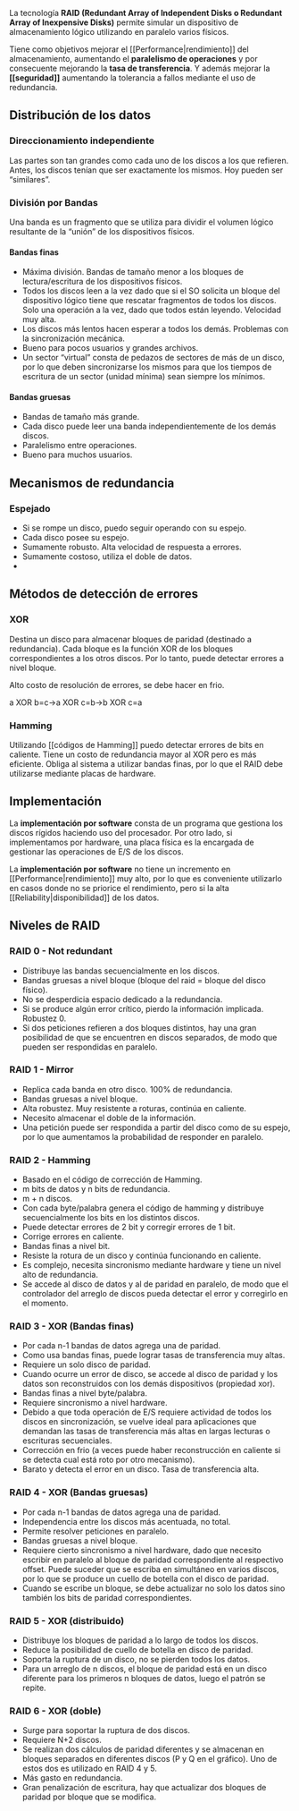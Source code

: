 La tecnología **RAID (Redundant Array of Independent Disks o Redundant Array of Inexpensive Disks)** permite simular un dispositivo de almacenamiento lógico utilizando en paralelo varios físicos.

Tiene como objetivos mejorar el [[Performance|rendimiento]] del almacenamiento, aumentando el **paralelismo de operaciones** y por consecuente mejorando la **tasa de transferencia**. Y además mejorar la **[[seguridad]]** aumentando la tolerancia a fallos mediante el uso de redundancia.

## Distribución de los datos
### Direccionamiento independiente
Las partes son tan grandes como cada uno de los discos a los que refieren. Antes, los discos tenían que ser exactamente los mismos. Hoy pueden ser “similares”.

### División por Bandas
Una banda es un fragmento que se utiliza para dividir el volumen lógico resultante de la “unión” de los dispositivos físicos.

#### Bandas finas
- Máxima división. Bandas de tamaño menor a los bloques de lectura/escritura de los dispositivos físicos.
- Todos los discos leen a la vez dado que si el SO solicita un bloque del dispositivo lógico tiene que rescatar fragmentos de todos los discos. Solo una operación a la vez, dado que todos están leyendo. Velocidad muy alta.
- Los discos más lentos hacen esperar a todos los demás. Problemas con la sincronización mecánica.
- Bueno para pocos usuarios y grandes archivos.
- Un sector “virtual” consta de pedazos de sectores de más de un disco, por lo que deben sincronizarse los mismos para que los tiempos de escritura de un sector (unidad mínima) sean siempre los mínimos.

#### Bandas gruesas
- Bandas de tamaño más grande.
- Cada disco puede leer una banda independientemente de los demás discos.
- Paralelismo entre operaciones.
- Bueno para muchos usuarios.

## Mecanismos de redundancia
### Espejado
- Si se rompe un disco, puedo seguir operando con su espejo. 
- Cada disco posee su espejo.
- Sumamente robusto. Alta velocidad de respuesta a errores.
- Sumamente costoso, utiliza el doble de datos.
- 
## Métodos de detección de errores
### XOR
Destina un disco para almacenar bloques de paridad (destinado a redundancia). Cada bloque es la función XOR de los bloques correspondientes a los otros discos. Por lo tanto, puede detectar errores a nivel bloque. 

Alto costo de resolución de errores, se debe hacer en frio.

a XOR b=c→a XOR c=b→b XOR c=a

### Hamming
Utilizando [[códigos de Hamming]] puedo detectar errores de bits en caliente. Tiene un costo de redundancia mayor al XOR pero es más eficiente. Obliga al sistema a utilizar bandas finas, por lo que el RAID debe utilizarse mediante placas de hardware.

## Implementación
La **implementación por software** consta de un programa que gestiona los discos rígidos haciendo uso del procesador. Por otro lado, si implementamos por hardware, una placa física es la encargada de gestionar las operaciones de E/S de los discos.

La **implementación por software** no tiene un incremento en [[Performance|rendimiento]] muy alto, por lo que es conveniente utilizarlo en casos donde no se priorice el rendimiento, pero si la alta [[Reliability|disponibilidad]] de los datos.

## Niveles de RAID
### RAID 0 - Not redundant
- Distribuye las bandas secuencialmente en los discos. 
- Bandas gruesas a nivel bloque (bloque del raid = bloque del disco físico).
- No se desperdicia espacio dedicado a la redundancia.
- Si se produce algún error crítico, pierdo la información implicada. Robustez 0.
- Si dos peticiones refieren a dos bloques distintos, hay una gran posibilidad de que se encuentren en discos separados, de modo que pueden ser respondidas en paralelo.

### RAID 1 - Mirror
- Replica cada banda en otro disco. 100% de redundancia. 
- Bandas gruesas a nivel bloque.
- Alta robustez. Muy resistente a roturas, continúa en caliente.
- Necesito almacenar el doble de la información.
- Una petición puede ser respondida a partir del disco como de su espejo, por lo que aumentamos la probabilidad de responder en paralelo.

### RAID 2 - Hamming
- Basado en el código de corrección de Hamming.
- m bits de datos y n bits de redundancia.
- m + n discos.
- Con cada byte/palabra genera el código de hamming y distribuye secuencialmente los bits en los distintos discos.
- Puede detectar errores de 2 bit y corregir errores de 1 bit.
- Corrige errores en caliente.
- Bandas finas a nivel bit.
- Resiste la rotura de un disco y continúa funcionando en caliente.
- Es complejo, necesita sincronismo mediante hardware y tiene un nivel alto de redundancia.
- Se accede al disco de datos y al de paridad en paralelo, de modo que el controlador del arreglo de discos pueda detectar el error y corregirlo en el momento.

### RAID 3 - XOR (Bandas finas)
- Por cada n-1 bandas de datos agrega una de paridad.
- Como usa bandas finas, puede lograr tasas de transferencia muy altas.
- Requiere un solo disco de paridad.
- Cuando ocurre un error de disco, se accede al disco de paridad y los datos son reconstruidos con los demás dispositivos (propiedad xor).
- Bandas finas a nivel byte/palabra.
- Requiere sincronismo a nivel hardware.
- Debido a que toda operación de E/S requiere actividad de todos los discos en sincronización, se vuelve ideal para aplicaciones que demandan las tasas de transferencia más altas en largas lecturas o escrituras secuenciales.
- Corrección en frio (a veces puede haber reconstrucción en caliente si se detecta cual está roto por otro mecanismo).
- Barato y detecta el error en un disco. Tasa de transferencia alta.

### RAID 4 - XOR (Bandas gruesas)
- Por cada n-1 bandas de datos agrega una de paridad.
- Independencia entre los discos más acentuada, no total.
- Permite resolver peticiones en paralelo.
- Bandas gruesas a nivel bloque.
- Requiere cierto sincronismo a nivel hardware, dado que necesito escribir en paralelo al bloque de paridad correspondiente al respectivo offset. Puede suceder que se escriba en simultáneo en varios discos, por lo que se produce un cuello de botella con el disco de paridad.
- Cuando se escribe un bloque, se debe actualizar no solo los datos sino también los bits de paridad correspondientes.

### RAID 5 - XOR (distribuido)
- Distribuye los bloques de paridad a lo largo de todos los discos. 
- Reduce la posibilidad de cuello de botella en disco de paridad.
- Soporta la ruptura de un disco, no se pierden todos los datos.
- Para un arreglo de n discos, el bloque de paridad está en un disco diferente para los primeros n bloques de datos, luego el patrón se repite.

### RAID 6 - XOR (doble)
- Surge para soportar la ruptura de dos discos.
- Requiere N+2 discos.
- Se realizan dos cálculos de paridad diferentes y se almacenan en bloques separados en diferentes discos (P y Q en el gráfico). Uno de estos dos es utilizado en RAID 4 y 5.
- Más gasto en redundancia.
- Gran penalización de escritura, hay que actualizar dos bloques de paridad por bloque que se modifica.